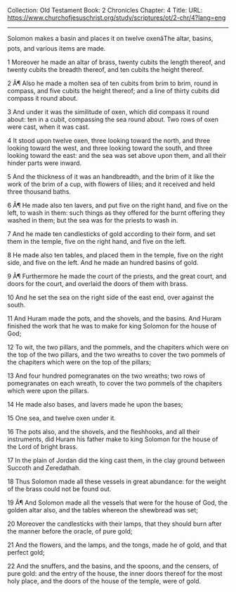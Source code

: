 Collection: Old Testament
Book: 2 Chronicles
Chapter: 4
Title: 
URL: https://www.churchofjesuschrist.org/study/scriptures/ot/2-chr/4?lang=eng

---

Solomon makes a basin and places it on twelve oxenâThe altar, basins, pots, and various items are made.

1 Moreover he made an altar of brass, twenty cubits the length thereof, and twenty cubits the breadth thereof, and ten cubits the height thereof.

2 Â¶ Also he made a molten sea of ten cubits from brim to brim, round in compass, and five cubits the height thereof; and a line of thirty cubits did compass it round about.

3 And under it was the similitude of oxen, which did compass it round about: ten in a cubit, compassing the sea round about. Two rows of oxen were cast, when it was cast.

4 It stood upon twelve oxen, three looking toward the north, and three looking toward the west, and three looking toward the south, and three looking toward the east: and the sea was set above upon them, and all their hinder parts were inward.

5 And the thickness of it was an handbreadth, and the brim of it like the work of the brim of a cup, with flowers of lilies; and it received and held three thousand baths.

6 Â¶ He made also ten lavers, and put five on the right hand, and five on the left, to wash in them: such things as they offered for the burnt offering they washed in them; but the sea was for the priests to wash in.

7 And he made ten candlesticks of gold according to their form, and set them in the temple, five on the right hand, and five on the left.

8 He made also ten tables, and placed them in the temple, five on the right side, and five on the left. And he made an hundred basins of gold.

9 Â¶ Furthermore he made the court of the priests, and the great court, and doors for the court, and overlaid the doors of them with brass.

10 And he set the sea on the right side of the east end, over against the south.

11 And Huram made the pots, and the shovels, and the basins. And Huram finished the work that he was to make for king Solomon for the house of God;

12 To wit, the two pillars, and the pommels, and the chapiters which were on the top of the two pillars, and the two wreaths to cover the two pommels of the chapiters which were on the top of the pillars;

13 And four hundred pomegranates on the two wreaths; two rows of pomegranates on each wreath, to cover the two pommels of the chapiters which were upon the pillars.

14 He made also bases, and lavers made he upon the bases;

15 One sea, and twelve oxen under it.

16 The pots also, and the shovels, and the fleshhooks, and all their instruments, did Huram his father make to king Solomon for the house of the Lord of bright brass.

17 In the plain of Jordan did the king cast them, in the clay ground between Succoth and Zeredathah.

18 Thus Solomon made all these vessels in great abundance: for the weight of the brass could not be found out.

19 Â¶ And Solomon made all the vessels that were for the house of God, the golden altar also, and the tables whereon the shewbread was set;

20 Moreover the candlesticks with their lamps, that they should burn after the manner before the oracle, of pure gold;

21 And the flowers, and the lamps, and the tongs, made he of gold, and that perfect gold;

22 And the snuffers, and the basins, and the spoons, and the censers, of pure gold: and the entry of the house, the inner doors thereof for the most holy place, and the doors of the house of the temple, were of gold.
